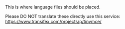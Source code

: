  This is where language files should be placed.

Please DO NOT translate these directly use this service: https://www.transifex.com/projects/p/tinymce/
